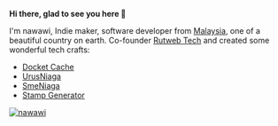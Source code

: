 **Hi there, glad to see you here :wave:**

I'm nawawi, Indie maker, software developer from [Malaysia](https://en.wikipedia.org/wiki/Malaysia), one of a beautiful country on earth. Co-founder [Rutweb Tech](https://rutweb.com) and created some wonderful tech crafts:

- [Docket Cache](https://docketcache.com/?utm_source=nawawi-githubs&utm_campaign=self-repo&utm_medium=github)
- [UrusNiaga](https://urusniaga.my/?utm_source=nawawi-githubs&utm_campaign=self-repo&utm_medium=github)
- [SmeNiaga](https://smeniaga.com/?utm_source=nawawi-githubs&utm_campaign=self-repo&utm_medium=github)
- [Stamp Generator](https://rutweb.com/api/stamp/?utm_source=nawawi-githubs&utm_campaign=self-repo&utm_medium=github)

[![nawawi](https://github-readme-stats.vercel.app/api?username=nawawi&&include_all_commits=true&count_private=true&hide_title=false&show_icons=true&icon_color=696969&hide=contribs,issues&theme=default&custom_title=Github+Stats&disable_animations=true)](https://github.com/nawawi/nawawi)

